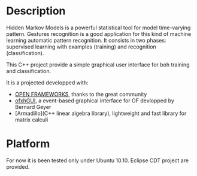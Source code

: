 # Description #
Hidden Markov Models is a powerful statistical tool for model time-varying pattern. 
Gestures recognition is a good application for this kind of machine learning automatic pattern recognition.
It consists in two phases: supervised learning with examples (training) and recognition (classification).

This C++ project provide a simple graphical user interface for boh training and classification.

It is a projected developped with:

* [OPEN FRAMEWORKS](openframeworks.cc), thanks to the great community
* [ofxhGUI](https://github.com/bernardgeyer/ofxhGui), a event-based graphical interface for OF devlopped by Bernard Geyer
* [Armadillo](C++ linear algebra library), lightweight and fast library for matrix calculi

# Platform #
For now it is been tested only under Ubuntu 10.10.
Eclipse CDT project are provided.
